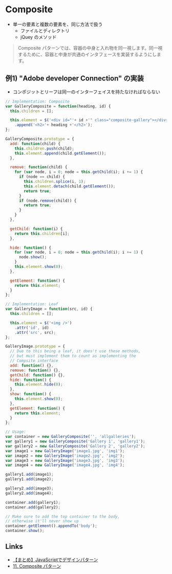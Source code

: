 # Composite
- 単一の要素と複数の要素を、同じ方法で扱う
  - ファイルとディレクトリ
  - jQuey のメソッド

> Composite パターンでは、容器の中身と入れ物を同一視します。同一視するために、容器と中身が共通のインタフェースを実装するようにします。

## 例1) "Adobe developer Connection" の実装
- コンポジットとリーフは同一のインターフェイスを持たなければならない

```js
// Implementation: Composite
var GalleryComposite = function(heading, id) {
  this.children = [];

  this.element = $('<div id="'+ id +'" class="composite-gallery"></div>')
    .append('<h2>'+ heading +'</h2>');
};

GalleryComposite.prototype = {
  add: function(child) {
    this.children.push(child);
    this.element.append(child.getElement());
  },

  remove: function(child) {
    for (var node, i = 0; node = this.getChild(i); i += 1) {
      if (node == child) {
        this.children.splice(i, 1);
        this.element.detach(child.getElement());
        return true;
      }
      if (node.remove(child)) {
        return true;
      }
    }
  },

  getChild: function(i) {
    return this.children[i];
  },

  hide: function() {
    for (var node, i = 0; node = this.getChild(i); i += 1) {
      node.show();
    }
    this.element.show(0);
  },

  getElement: function() {
    return this.element;
  }
};

// Implementation: Leaf
var GalleryImage = function(src, id) {
  this.children = [];

  this.element = $('<img />')
    .attr('id', id)
    .attr('src', src);
};

GalleryImage.prototype = {
  // Due to this being a leaf, it does't use these methods,
  // but must implement them to count as implementing the 
  // Compsite interface
  add: function() {},
  remove: function() {},
  getChild: function() {},
  hide: function() {
    this.element.hide(0);
  },
  show: function() {
    this.element.show(0);
  },
  getElement: function() {
    return this.element;
  }
};

// Usage:
var container = new GalleryComposite('', 'allgalleries');
var gallery1 = new GalleryComposite('Gallery 1', 'gallery1');
var gallery2 = new GalleryComposite('Gallery 2', 'gallery2');
var image1 = new GalleryImage('image1.jpg', 'img1');
var image2 = new GalleryImage('image2.jpg', 'img2');
var image3 = new GalleryImage('image3.jpg', 'img3');
var image4 = new GalleryImage('image4.jpg', 'img4');

gallery1.add(image1);
gallery1.add(image2);

gallery2.add(image3);
gallery2.add(image4);

container.add(gallery1);
container.add(gallery2);

// Make sure to add the top container to the body,
// otherwise it'll never show up
container.getElement().appendTo('body');
container.show();

```


## Links
- [【まとめ】JavaScriptでデザインパターン](http://qiita.com/KENJU/items/4d32598ffddf86af82f2)
- [11. Composite パターン](http://www.techscore.com/tech/DesignPattern/Composite.html)

